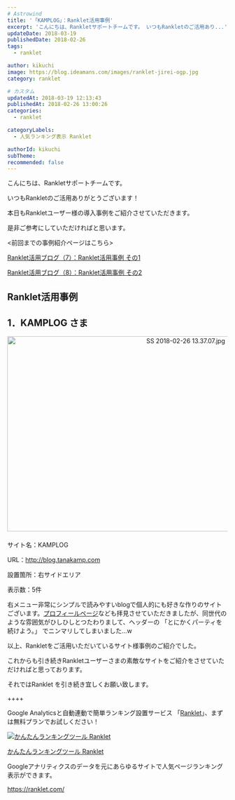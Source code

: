 ```yaml
---
# Astrowind
title: '「KAMPLOG」：Ranklet活用事例'
excerpt: 'こんにちは、Rankletサポートチームです。 いつもRankletのご活用あり...'
updateDate: 2018-03-19
publishedDate: 2018-02-26
tags: 
  - ranklet

author: kikuchi
image: https://blog.ideamans.com/images/ranklet-jirei-ogp.jpg
category: ranklet

# カスタム
updatedAt: 2018-03-19 12:13:43
publishedAt: 2018-02-26 13:00:26
categories: 
  - ranklet

categoryLabels: 
  - 人気ランキング表示 Ranklet

authorId: kikuchi
subTheme: 
recommended: false
---
```


<p>こんにちは、Rankletサポートチームです。</p>
<p>いつもRankletのご活用ありがとうございます！</p>
<p> </p>
<p>本日もRankletユーザー様の導入事例をご紹介させていただきます。</p>
<p>是非ご参考にしていただければと思います。</p>
<p> </p>
<p>&lt;前回までの事例紹介ページはこちら&gt;</p>
<p><a href="https://blog.ideamans.com/2018/02/usercase01.html" target="_blank">Ranklet活用ブログ（7）：Ranklet活用事例 その1</a></p>
<p><a href="https://blog.ideamans.com/2018/02/usercase02.html" target="_blank">Ranklet活用ブログ（8）：Ranklet活用事例 その2</a></p>
<p> </p>
<p> </p>
<h2>Ranklet活用事例</h2>
<h2>1．KAMPLOG さま</h2>
<p><img alt="SS 2018-02-26 13.37.07.jpg" src="https://blog.ideamans.com/assets_c/2018/02/768b54994c7629bf7ba8037ed7c384f767a81d07-thumb-800xauto-335.jpg" class="mt-image-center" style="text-align: center; display: block; margin: 0 auto 20px;" width="800" height="445"></p>
<p>サイト名：KAMPLOG</p>
<p>URL：<a href="http://blog.tanakamp.com" target="_blank">http://blog.tanakamp.com</a></p>
<p>設置箇所：右サイドエリア</p>
<p>表示数：5件</p>
<p>右メニュー非常にシンプルで読みやすいblogで個人的にも好きな作りのサイトございます。<a href="http://blog.tanakamp.com/profile" target="_blank">プロフィールページ</a>なども拝見させていただきましたが、同世代のような雰囲気がひしひしとつたわりまして、ヘッダーの 「とにかくパーティを続けよう。」 でニンマリしてしまいました...w</p>
<p> </p>
<p>以上、Rankletをご活用いただいているサイト様事例のご紹介でした。</p>
<p>これからも引き続きRankletユーザーさまの素敵なサイトをご紹介をさせていただければと思っております。</p>
<p> </p>
<p>それではRanklet を引き続き宜しくお願い致します。</p>
<p> </p>
<p>++++</p>
<p>Google Analyticsと自動連動で簡単ランキング設置サービス 「<a href="https://ranklet.com/" target="_blank">Ranklet</a>」、まずは無料プランでお試しください！</p>
<div class="serviceBox">
<div class="serviceImage"><a href="https://ranklet.com/" target="_blank" onclick="ga('send','event','blog_servicelink','service-click','ranklet',{'nonInteraction':1});"><img src="https://blog.ideamans.com/assets/service-ranklet.jpg" alt="かんたんランキングツール Ranklet"></a></div>
<div class="serviceText">
<p class="serviceTitle"><a href="https://ranklet.com/" target="_blank" onclick="ga('send','event','blog_servicelink','service-click','ranklet',{'nonInteraction':1});">かんたんランキングツール Ranklet</a></p>
<p class="serviceDesc">Googleアナリティクスのデータを元にあらゆるサイトで人気ページランキング表示ができます。</p>
<p class="serviceLink"><a href="https://ranklet.com/" target="_blank" onclick="ga('send','event','blog_servicelink','service-click','ranklet',{'nonInteraction':1});">https://ranklet.com/</a></p>
</div>
</div>
